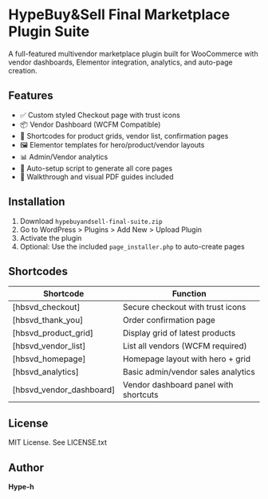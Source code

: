 # HypeBuy&Sell Final Marketplace Plugin Suite

A full-featured multivendor marketplace plugin built for WooCommerce with vendor dashboards, Elementor integration, analytics, and auto-page creation.

## Features

- ✅ Custom styled Checkout page with trust icons
- 📦 Vendor Dashboard (WCFM Compatible)
- 🎯 Shortcodes for product grids, vendor list, confirmation pages
- 🖼️ Elementor templates for hero/product/vendor layouts
- 📊 Admin/Vendor analytics
- 🔄 Auto-setup script to generate all core pages
- 📄 Walkthrough and visual PDF guides included

## Installation

1. Download `hypebuyandsell-final-suite.zip`
2. Go to WordPress > Plugins > Add New > Upload Plugin
3. Activate the plugin
4. Optional: Use the included `page_installer.php` to auto-create pages

## Shortcodes

| Shortcode               | Function                                |
|------------------------|-----------------------------------------|
| [hbsvd_checkout]        | Secure checkout with trust icons        |
| [hbsvd_thank_you]       | Order confirmation page                 |
| [hbsvd_product_grid]    | Display grid of latest products         |
| [hbsvd_vendor_list]     | List all vendors (WCFM required)        |
| [hbsvd_homepage]        | Homepage layout with hero + grid        |
| [hbsvd_analytics]       | Basic admin/vendor sales analytics      |
| [hbsvd_vendor_dashboard]| Vendor dashboard panel with shortcuts   |

## License

MIT License. See LICENSE.txt

## Author

**Hype-h**
